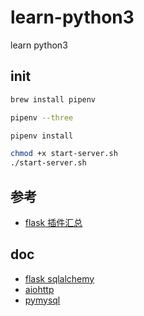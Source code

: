 # learn-python3

learn python3

## init

```bash
brew install pipenv

pipenv --three

pipenv install

chmod +x start-server.sh
./start-server.sh
```

## 参考

- [flask 插件汇总](https://wizardforcel.gitbooks.io/flask-extension-docs/content/index.html)

## doc

- [flask sqlalchemy](http://flask-sqlalchemy.pocoo.org/2.3/quickstart/#a-minimal-application)
- [aiohttp](https://aiohttp.readthedocs.io/en/stable/)
- [pymysql](https://pymysql.readthedocs.io/en/latest/)
